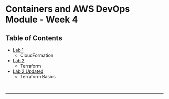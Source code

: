 # Containers and AWS DevOps Module - Week 4


## Table of Contents
<!-- TOC -->
- [Lab 1](lab-1.md)
    - CloudFormation
- [Lab 2](lab-2.md)
    - Terraform
- [Lab 2 Updated](lab-2-2.md)
    - Terraform Basics

<br/>

---